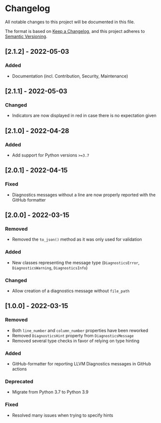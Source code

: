 <!--
Copyright (C) 2022 TomTom NV. All rights reserved.

This software is the proprietary copyright of TomTom NV and its subsidiaries and may be
used for internal evaluation purposes or commercial use strictly subject to separate
license agreement between you and TomTom NV. If you are the licensee, you are only permitted
to use this software in accordance with the terms of your license agreement. If you are
not the licensee, you are not authorized to use this software in any manner and should
immediately return or destroy it.
-->

# Changelog
All notable changes to this project will be documented in this file.

The format is based on [Keep a Changelog](https://keepachangelog.com/en/1.1.0/),
and this project adheres to [Semantic Versioning](https://semver.org/spec/v2.0.0.html).

## [2.1.2] - 2022-05-03
### Added
- Documentation (incl. Contribution, Security, Maintenance)

## [2.1.1] - 2022-05-03
### Changed
- Indicators are now displayed in red in case there is no expectation given

## [2.1.0] - 2022-04-28
### Added
- Add support for Python versions `>=3.7`

## [2.0.1] - 2022-04-15
### Fixed
- Diagnostics messages without a line are now properly reported with the GitHub formatter

## [2.0.0] - 2022-03-15
### Removed
- Removed the `to_json()` method as it was only used for validation

### Added
- New classes representing the message type (`DiagnosticsError`, `DiagnosticsWarning`, `DiagnosticsInfo`)

### Changed
- Allow creation of a diagnostics message without `file_path`

## [1.0.0] - 2022-03-15
### Removed
- Both `line_number` and `column_number` properties have been reworked
- Removed `DiagnosticsHint` property from `DiagnosticsMessage`
- Removed several type checks in favor of relying on type hinting

### Added
- GitHub-formatter for reporting LLVM Diagnostics messages in GitHub actions

### Deprecated
- Migrate from Python 3.7 to Python 3.9

### Fixed
- Resolved many issues when trying to specify hints


